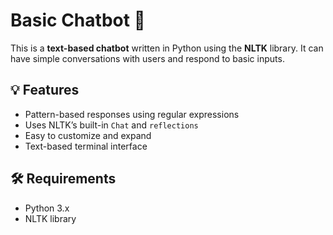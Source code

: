 # Basic Chatbot 🤖

This is a **text-based chatbot** written in Python using the **NLTK** library. It can have simple conversations with users and respond to basic inputs.

## 💡 Features

- Pattern-based responses using regular expressions
- Uses NLTK’s built-in `Chat` and `reflections`
- Easy to customize and expand
- Text-based terminal interface

## 🛠️ Requirements

- Python 3.x
- NLTK library


